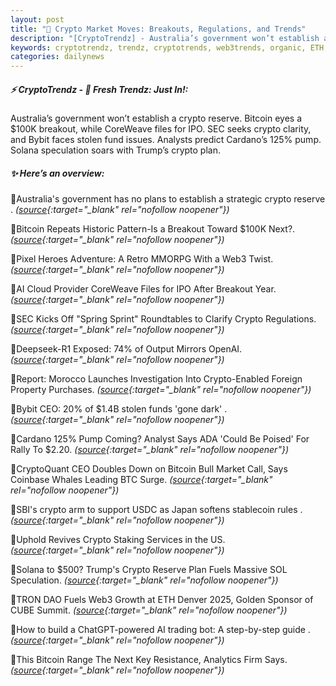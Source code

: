 ```yaml
---
layout: post
title: "🌇 Crypto Market Moves: Breakouts, Regulations, and Trends"
description: "[CryptoTrendz] - Australia’s government won’t establish a crypto reserve. Bitcoin eyes a $100K breakout, while CoreWeave files for IPO. SEC seeks crypto clarity, and Bybit faces stolen fund issues. Analysts predict Cardano’s 125% pump. Solana speculation soars with Trump’s crypto plan."
keywords: cryptotrendz, trendz, cryptotrends, web3trends, organic, ETH, BTC, Bitcoin, Web3, Morocco, Japan, stablecoin, trading, CEO, Analyst, Growth, SOL, AI, Market, crypto
categories: dailynews
---
```


##### ⚡ CryptoTrendz - 📌 *Fresh Trendz: Just In!:*

Australia’s government won’t establish a crypto reserve. Bitcoin eyes a $100K breakout, while CoreWeave files for IPO. SEC seeks crypto clarity, and Bybit faces stolen fund issues. Analysts predict Cardano’s 125% pump. Solana speculation soars with Trump’s crypto plan.

##### ✨ *Here’s an overview:*


🔹Australia's government has no plans to establish a strategic crypto reserve . *([source](https://s.avyag.com/32lv){:target="_blank" rel="nofollow noopener"})*

🔹Bitcoin Repeats Historic Pattern-Is a Breakout Toward $100K Next?. *([source](https://s.avyag.com/jbjo){:target="_blank" rel="nofollow noopener"})*

🔹Pixel Heroes Adventure: A Retro MMORPG With a Web3 Twist. *([source](https://s.avyag.com/w7zg){:target="_blank" rel="nofollow noopener"})*

🔹AI Cloud Provider CoreWeave Files for IPO After Breakout Year. *([source](https://s.avyag.com/wqos){:target="_blank" rel="nofollow noopener"})*

🔹SEC Kicks Off "Spring Sprint" Roundtables to Clarify Crypto Regulations. *([source](https://s.avyag.com/m9eq){:target="_blank" rel="nofollow noopener"})*

🔹Deepseek-R1 Exposed: 74% of Output Mirrors OpenAI. *([source](https://s.avyag.com/8abq){:target="_blank" rel="nofollow noopener"})*

🔹Report: Morocco Launches Investigation Into Crypto-Enabled Foreign Property Purchases. *([source](https://s.avyag.com/k2mj){:target="_blank" rel="nofollow noopener"})*

🔹Bybit CEO: 20% of $1.4B stolen funds 'gone dark' . *([source](https://s.avyag.com/z0jh){:target="_blank" rel="nofollow noopener"})*

🔹Cardano 125% Pump Coming? Analyst Says ADA 'Could Be Poised' For Rally To $2.20. *([source](https://s.avyag.com/edtn){:target="_blank" rel="nofollow noopener"})*

🔹CryptoQuant CEO Doubles Down on Bitcoin Bull Market Call, Says Coinbase Whales Leading BTC Surge. *([source](https://s.avyag.com/pv6k){:target="_blank" rel="nofollow noopener"})*

🔹SBI's crypto arm to support USDC as Japan softens stablecoin rules . *([source](https://s.avyag.com/n6zq){:target="_blank" rel="nofollow noopener"})*

🔹Uphold Revives Crypto Staking Services in the US. *([source](https://s.avyag.com/gd5q){:target="_blank" rel="nofollow noopener"})*

🔹Solana to $500? Trump's Crypto Reserve Plan Fuels Massive SOL Speculation. *([source](https://s.avyag.com/6cax){:target="_blank" rel="nofollow noopener"})*

🔹TRON DAO Fuels Web3 Growth at ETH Denver 2025, Golden Sponsor of CUBE Summit. *([source](https://s.avyag.com/o0s4){:target="_blank" rel="nofollow noopener"})*

🔹How to build a ChatGPT-powered AI trading bot: A step-by-step guide . *([source](https://s.avyag.com/eib0){:target="_blank" rel="nofollow noopener"})*

🔹This Bitcoin Range The Next Key Resistance, Analytics Firm Says. *([source](https://s.avyag.com/v5ef){:target="_blank" rel="nofollow noopener"})*

